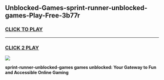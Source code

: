 
## Unblocked-Games-sprint-runner-unblocked-games-Play-Free-3b77r
<h3>
<a href="https://premium76.site?title=sprint-runner-unblocked-games&ref=18A1">CLICK TO PLAY</a></h3>
<hr>

<h3>
<a href="https://premium76.site?title=sprint-runner-unblocked-games&ref=18A1">CLICK 2 PLAY</a>
  
</h3>

<a href="https://premium76.site?title=sprint-runner-unblocked-games&ref=18A1"><img src="https://clearcache.store/games.png"></a>


**sprint-runner-unblocked-games games unblocked: Your Gateway to Fun and Accessible Online Gaming**
